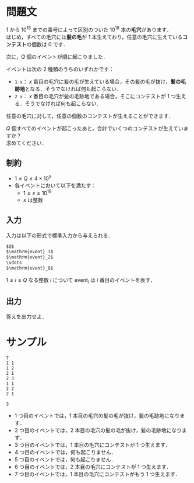 問題文
=====
$1$ から $10^{18}$ までの番号によって区別のついた $10^{18}$ 本の**毛穴**があります．  
はじめ，すべての毛穴には**髪の毛**が $1$ 本生えており，任意の毛穴に生えている**コンテスト**の個数は $0$ です．

次に，$Q$ 個のイベントが順に起こりました．  

イベントは次の $2$ 種類のうちのいずれかです：
- `1 x`： $x$ 番目の毛穴に髪の毛が生えている場合，その髪の毛が抜け，**髪の毛跡地**となる．そうでなければ何も起こらない．
- `2 x`： $x$ 番目の毛穴が髪の毛跡地である場合，そこにコンテストが $1$ つ生える．そうでなければ何も起こらない．

任意の毛穴に対して，任意の個数のコンテストが生えることができます．  

$Q$ 個すべてのイベントが起こったあと，合計でいくつのコンテストが生えていますか？  
求めてください．

制約
-----
- $1 \leq Q \leq 4 \times 10^5$
- 各イベントにおいて以下を満たす：
    - $1 \leq x \leq 10^{18}$
    - $x$ は整数

入力
-----
入力は以下の形式で標準入力から与えられる．
```md
$Q$  
$\mathrm{event}_1$
$\mathrm{event}_2$
\vdots
$\mathrm{event}_Q$
```
$1 \leq i \leq Q$ なる整数 $i$ について $\mathrm{event}_i$ は $i$ 番目のイベントを表す．  

出力
-----
答えを出力せよ．  

サンプル
=====
```入力例1
7
1 1
1 2
2 1
2 3
1 1
2 2
2 1
```
```出力例1
3
```

- $1$ つ目のイベントでは，$1$ 本目の毛穴の髪の毛が抜け，髪の毛跡地になります．  
- $2$ つ目のイベントでは，$2$ 本目の毛穴の髪の毛が抜け，髪の毛跡地になります．  
- $3$ つ目のイベントでは，$1$ 本目の毛穴にコンテストが $1$ つ生えます．  
- $4$ つ目のイベントでは，何も起こりません．  
- $5$ つ目のイベントでは，何も起こりません．  
- $6$ つ目のイベントでは，$2$ 本目の毛穴にコンテストが $1$ つ生えます．  
- $7$ つ目のイベントでは，$1$ 本目の毛穴にコンテストがもう $1$ つ生えます．  
